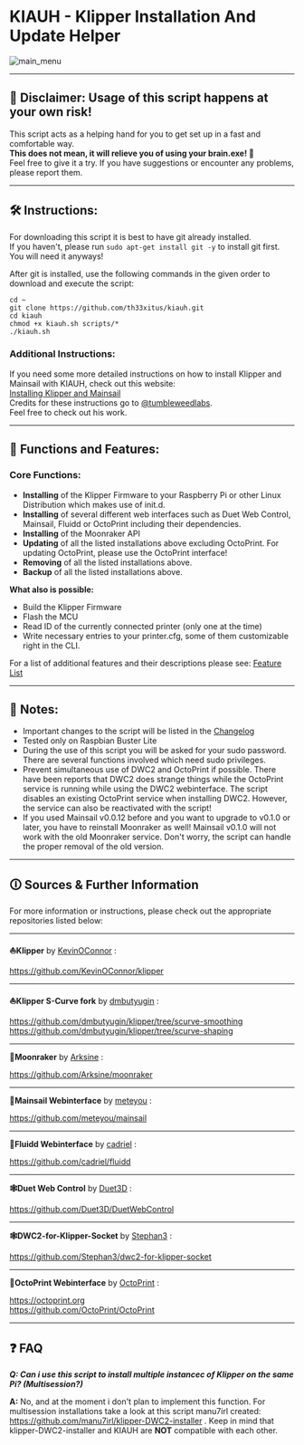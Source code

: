# KIAUH - Klipper Installation And Update Helper

![main_menu](https://github.com/th33xitus/kiauh/blob/master/resources/screenshots/main.png)

---

## 📢 Disclaimer: Usage of this script happens at your own risk!

This script acts as a helping hand for you to get set up in a fast and comfortable way.\
**This does not mean, it will relieve you of using your brain.exe! 🧠**\
Feel free to give it a try. If you have suggestions or encounter any problems, please report them.

---

## 🛠️ Instructions:

For downloading this script it is best to have git already installed.\
If you haven't, please run `sudo apt-get install git -y` to install git first.\
You will need it anyways!

After git is installed, use the following commands in the given order to download and execute the script:

```shell
cd ~
git clone https://github.com/th33xitus/kiauh.git
cd kiauh
chmod +x kiauh.sh scripts/*
./kiauh.sh
```

### Additional Instructions:

If you need some more detailed instructions on how to install Klipper and Mainsail with KIAUH, check out this website:\
[Installing Klipper and Mainsail](https://3dp.tumbleweedlabs.com/firmware/klipper-firmware/installing-klipper-and-mainsail-on-your-raspberry-pi)\
Credits for these instructions go to [@tumbleweedlabs](https://github.com/tumbleweedlabs).\
Feel free to check out his work.

---

## 🧰 Functions and Features:

### Core Functions:

- **Installing** of the Klipper Firmware to your Raspberry Pi or other Linux Distribution which makes use of init.d.
- **Installing** of several different web interfaces such as Duet Web Control, Mainsail, Fluidd or OctoPrint including their dependencies.
- **Installing** of the Moonraker API
- **Updating** of all the listed installations above excluding OctoPrint. For updating OctoPrint, please use the OctoPrint interface!
- **Removing** of all the listed installations above.
- **Backup** of all the listed installations above.

**What also is possible:**

- Build the Klipper Firmware
- Flash the MCU
- Read ID of the currently connected printer (only one at the time)
- Write necessary entries to your printer.cfg, some of them customizable right in the CLI.

For a list of additional features and their descriptions please see:
[Feature List](https://github.com/th33xitus/kiauh/blob/master/docs/features.md)

---

## 📝 Notes:

- Important changes to the script will be listed in the [Changelog](https://github.com/th33xitus/kiauh/blob/master/docs/changelog.md)
- Tested only on Raspbian Buster Lite
- During the use of this script you will be asked for your sudo password. There are several functions involved which need sudo privileges.
- Prevent simultaneous use of DWC2 and OctoPrint if possible. There have been reports that DWC2 does strange things while the OctoPrint service is running while using the DWC2 webinterface. The script disables an existing OctoPrint service when installing DWC2. However, the service can also be reactivated with the script!
- If you used Mainsail v0.0.12 before and you want to upgrade to v0.1.0 or later, you have to reinstall Moonraker as well! Mainsail v0.1.0 will not work with the old Moonraker service. Don't worry, the script can handle the proper removal of the old version.

---

## 🛈 Sources & Further Information

For more information or instructions, please check out the appropriate repositories listed below:

---

**⛵Klipper** by [KevinOConnor](https://github.com/KevinOConnor) :

https://github.com/KevinOConnor/klipper

---

**⛵Klipper S-Curve fork** by [dmbutyugin](https://github.com/dmbutyugin) :

https://github.com/dmbutyugin/klipper/tree/scurve-smoothing \
https://github.com/dmbutyugin/klipper/tree/scurve-shaping

---

**🌙Moonraker** by [Arksine](https://github.com/Arksine) :

https://github.com/Arksine/moonraker

---

**💨Mainsail Webinterface** by [meteyou](https://github.com/meteyou) :

https://github.com/meteyou/mainsail

---

**🌊Fluidd Webinterface** by [cadriel](https://github.com/cadriel) :

https://github.com/cadriel/fluidd

---

**🕸️Duet Web Control** by [Duet3D](https://github.com/Duet3D) :

https://github.com/Duet3D/DuetWebControl

---

**🕸️DWC2-for-Klipper-Socket** by [Stephan3](https://github.com/Stephan3) :

https://github.com/Stephan3/dwc2-for-klipper-socket

---

**🐙OctoPrint Webinterface** by [OctoPrint](https://github.com/OctoPrint) :

https://octoprint.org \
https://github.com/OctoPrint/OctoPrint

---

## ❓ FAQ

**_Q: Can i use this script to install multiple instancec of Klipper on the same Pi? (Multisession?)_**

**A:** No, and at the moment i don't plan to implement this function. For multisession installations take a look at this script manu7irl created: https://github.com/manu7irl/klipper-DWC2-installer . Keep in mind that klipper-DWC2-installer and KIAUH are **NOT** compatible with each other.
